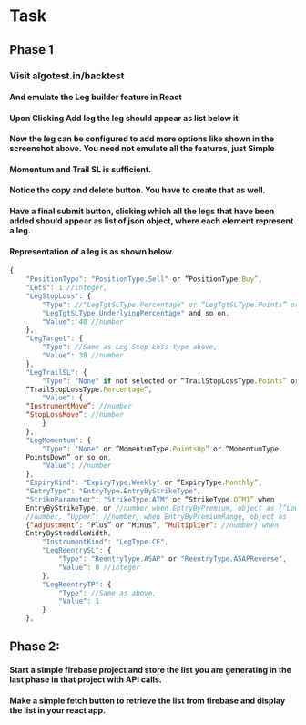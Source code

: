# Task
## Phase 1
 
### Visit algotest.in/backtest
#### And emulate the Leg builder feature in React
#### Upon Clicking Add leg the leg should appear as list below it
#### Now the leg can be configured to add more options like shown in the screenshot above. You need not emulate all the features, just Simple
#### Momentum and Trail SL is sufficient.
#### Notice the copy and delete button. You have to create that as well.
#### Have a final submit button, clicking which all the legs that have been added should appear as list of json object, where each element represent a leg.
#### Representation of a leg is as shown below.

```js 
{
    "PositionType": "PositionType.Sell" or “PositionType.Buy”,
    "Lots": 1 //integer,
    "LegStopLoss": {
        "Type": //"LegTgtSLType.Percentage" or “LegTgtSLType.Points” or
        "LegTgtSLType.UnderlyingPercentage" and so on,
        "Value": 40 //number
    },
    "LegTarget": {
        "Type": //Same as Leg Stop Loss type above,
        "Value": 30 //number
    },
    "LegTrailSL": {
        "Type": "None" if not selected or “TrailStopLossType.Points” or
    “TrailStopLossType.Percentage”,
        "Value": {
    “InstrumentMove”: //number
    “StopLossMove”: //number
        }
    },
    "LegMomentum": {
        "Type": "None" or “MomentumType.PointsUp” or “MomentumType.
    PointsDown” or so on,
        "Value": //number
    },
    "ExpiryKind": "ExpiryType.Weekly" or “ExpiryType.Monthly”,
    "EntryType": "EntryType.EntryByStrikeType",
    "StrikeParameter": "StrikeType.ATM" or “StrikeType.OTM1” when
    EntryByStrikeType, or //number when EntryByPremium, object as {“Lower”:
    //number, “Upper”: //number} when EntryByPremiumRange, object as
    {“Adjustment”: “Plus” or “Minus”, “Multiplier”: //number} when
    EntryByStraddleWidth,
        "InstrumentKind": "LegType.CE",
        "LegReentrySL": {
            "Type": "ReentryType.ASAP" or "ReentryType.ASAPReverse",
            "Value": 0 //integer
        },
        "LegReentryTP": {
            "Type": //Same as above,
            "Value": 1
        }
    },
```

## Phase 2:
#### Start a simple firebase project and store the list you are generating in the last phase in that project with API calls.
#### Make a simple fetch button to retrieve the list from firebase and display the list in your react app.
